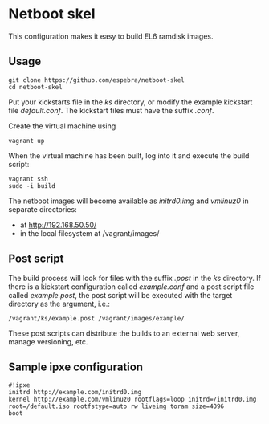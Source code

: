 Netboot skel
============

This configuration makes it easy to build EL6 ramdisk images.

Usage
-----

    git clone https://github.com/espebra/netboot-skel
    cd netboot-skel

Put your kickstarts file in the *ks* directory, or modify the example kickstart file *default.conf*. The kickstart files must have the suffix *.conf*.

Create the virtual machine using

    vagrant up

When the virtual machine has been built, log into it and execute the build script:

    vagrant ssh
    sudo -i build

The netboot images will become available as *initrd0.img* and *vmlinuz0* in separate directories:

* at http://192.168.50.50/
* in the local filesystem at /vagrant/images/

Post script
-----------

The build process will look for files with the suffix *.post* in the *ks* directory. If there is a kickstart configuration called *example.conf* and a post script file called *example.post*, the post script will be executed with the target directory as the argument, i.e.:

    /vagrant/ks/example.post /vagrant/images/example/

These post scripts can distribute the builds to an external web server, manage versioning, etc.

Sample ipxe configuration
-------------------------

    #!ipxe
    initrd http://example.com/initrd0.img
    kernel http://example.com/vmlinuz0 rootflags=loop initrd=/initrd0.img root=/default.iso rootfstype=auto rw liveimg toram size=4096
    boot



